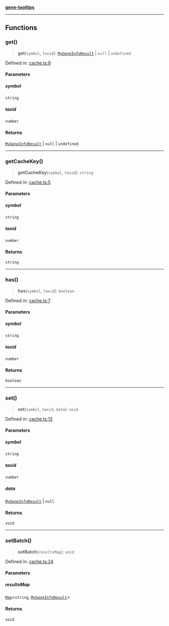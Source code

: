 [**gene-tooltips**](README.md)

***

## Functions

### get()

> **get**(`symbol`, `taxid`): [`MyGeneInfoResult`](config.md#mygeneinforesult) \| `null` \| `undefined`

Defined in: [cache.ts:9](https://github.com/mattjmeier/gene-tooltips/blob/02903aa6fd000f5a8bab700871e228a8f0234aea/src/cache.ts#L9)

#### Parameters

##### symbol

`string`

##### taxid

`number`

#### Returns

[`MyGeneInfoResult`](config.md#mygeneinforesult) \| `null` \| `undefined`

***

### getCacheKey()

> **getCacheKey**(`symbol`, `taxid`): `string`

Defined in: [cache.ts:5](https://github.com/mattjmeier/gene-tooltips/blob/02903aa6fd000f5a8bab700871e228a8f0234aea/src/cache.ts#L5)

#### Parameters

##### symbol

`string`

##### taxid

`number`

#### Returns

`string`

***

### has()

> **has**(`symbol`, `taxid`): `boolean`

Defined in: [cache.ts:7](https://github.com/mattjmeier/gene-tooltips/blob/02903aa6fd000f5a8bab700871e228a8f0234aea/src/cache.ts#L7)

#### Parameters

##### symbol

`string`

##### taxid

`number`

#### Returns

`boolean`

***

### set()

> **set**(`symbol`, `taxid`, `data`): `void`

Defined in: [cache.ts:13](https://github.com/mattjmeier/gene-tooltips/blob/02903aa6fd000f5a8bab700871e228a8f0234aea/src/cache.ts#L13)

#### Parameters

##### symbol

`string`

##### taxid

`number`

##### data

[`MyGeneInfoResult`](config.md#mygeneinforesult) | `null`

#### Returns

`void`

***

### setBatch()

> **setBatch**(`resultsMap`): `void`

Defined in: [cache.ts:24](https://github.com/mattjmeier/gene-tooltips/blob/02903aa6fd000f5a8bab700871e228a8f0234aea/src/cache.ts#L24)

#### Parameters

##### resultsMap

[`Map`](https://developer.mozilla.org/docs/Web/JavaScript/Reference/Global_Objects/Map)\<`string`, [`MyGeneInfoResult`](config.md#mygeneinforesult)\>

#### Returns

`void`
